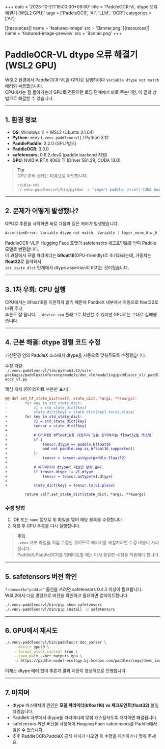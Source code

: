 +++
date = '2025-10-21T19:00:00+09:00'
title = 'PaddleOCR-VL dtype 오류 해결기 (WSL2 GPU)'
tags = ['PaddleOCR', 'AI', 'LLM', 'OCR']
categories = ['AI']

[[resources]]
  name = 'featured-image'
  src = 'Banner.png'
[[resources]]
  name = 'featured-image-preview'
  src = 'Banner.png'
+++

# PaddleOCR-VL dtype 오류 해결기 (WSL2 GPU)

WSL2 환경에서 PaddleOCR-VL을 GPU로 실행하려다 `Variable dtype not match` 에러와 씨름했습니다.  
CPU에서는 잘 돌아가는데 GPU로 전환하면 로딩 단계에서 바로 죽는다면, 이 글의 방법으로 해결할 수 있습니다.

---

## 1. 환경 정보

- **OS**: Windows 11 + WSL2 (Ubuntu 24.04)
- **Python**: venv (`.venv-paddleocrvl`) / Python 3.12
- **PaddlePaddle**: 3.2.0 (GPU 빌드)
- **PaddleOCR**: 3.3.0
- **safetensors**: 0.6.2.dev0 (paddle backend 지원)
- **GPU**: NVIDIA RTX 4060 Ti (Driver 581.29, CUDA 13.0)

> **Tip**  
> GPU 준비 상태는 다음으로 확인합니다.
> ```bash
> nvidia-smi
> ./.venv-paddleocrvl/bin/python -c "import paddle; print('CUDA build:', paddle.is_compiled_with_cuda()); print('GPU count:', paddle.device.cuda.device_count())"
> ```

---

## 2. 문제가 어떻게 발생했나?

GPU로 추론을 시작하면 바로 다음과 같은 에러가 발생했습니다.

```bash
AssertionError: Variable dtype not match, Variable [ layer_norm_0.w_0 ] need tensor with dtype paddle.bfloat16  but load tensor with dtype paddle.float32
```

PaddleOCR-VL은 Hugging Face 포맷의 safetensors 체크포인트를 받아 Paddle 모델로 변환합니다.  
이 과정에서 모델 파라미터는 **bfloat16**(GPU-friendly)로 초기화되는데, 가중치는 **float32**로 들어와서  
`set_state_dict` 단계에서 dtype assertion이 터지는 것이었습니다.

---

## 3. 1차 우회: CPU 실행

CPU에서는 bfloat16을 지원하지 않기 때문에 PaddleX 내부에서 자동으로 float32로 바꿔 주고,  
추론도 잘 됩니다. `--device cpu` 플래그로 확인할 수 있지만 GPU로는 그대로 실패했습니다.

---

## 4. 근본 해결: dtype 정렬 코드 수정

가상환경 안의 PaddleX 소스에서 dtype을 자동으로 맞춰주도록 수정했습니다.

수정 파일:  
`./.venv-paddleocrvl/lib/python3.12/site-packages/paddlex/inference/models/doc_vlm/modeling/paddleocr_vl/_paddleocr_vl.py`

핵심 패치 (하이라이트 부분만 표시):

```diff
@@ def set_hf_state_dict(self, state_dict, *args, **kwargs):
-        for key in std_state_dict:
-            v1 = std_state_dict[key]
-            state_dict[key] = state_dict[key].to(v1.place)
+        for key in std_state_dict:
+            v1 = std_state_dict[key]
+            tensor = state_dict[key]
+
+            # CPU처럼 bfloat16을 지원하지 않는 장치에서는 float32로 캐스팅
+            if (
+                tensor.dtype == paddle.bfloat16
+                and not paddle.amp.is_bfloat16_supported()
+            ):
+                tensor = tensor.astype(paddle.float32)
+
+            # 파라미터와 dtype이 다르면 맞춰 준다.
+            if tensor.dtype != v1.dtype:
+                tensor = tensor.astype(v1.dtype)
+
+            state_dict[key] = tensor.to(v1.place)

         return self.set_state_dict(state_dict, *args, **kwargs)
```

### 수정 방법

1. IDE 또는 `nano` 등으로 위 파일을 열어 해당 블록을 수정합니다.
2. 저장 후 GPU 추론을 다시 실행합니다.

> **주의**  
> `.venv` 내부 파일을 직접 수정한 것이므로 패키지를 재설치하면 수정 내용이 사라집니다.  
> PaddleX/PaddleOCR를 업데이트할 때는 다시 동일한 수정을 적용해야 합니다.

---

## 5. safetensors 버전 확인

`framework="paddle"` 옵션을 쓰려면 safetensors 0.4.3 이상이 필요합니다.  
WSL2에서 다음 명령으로 버전을 확인하고 필요하면 업데이트합니다.

```bash
./.venv-paddleocrvl/bin/pip show safetensors
./.venv-paddleocrvl/bin/pip install -U safetensors
```

---

## 6. GPU에서 재시도

```bash
./.venv-paddleocrvl/bin/paddleocr doc_parser \
    --device gpu:0 \
    --format_block_content true \
    --save_path ./ocr_outputs_gpu \
    -i https://paddle-model-ecology.bj.bcebos.com/paddlex/imgs/demo_image/paddleocr_vl_demo.png
```

이제는 dtype 에러 없이 추론과 결과 저장이 정상적으로 진행됩니다.

---

## 7. 마치며

- dtype 미스매치의 원인은 **모델 파라미터(bfloat16) vs 체크포인트(float32)** 불일치였습니다.
- PaddleX 내부에서 dtype을 파라미터에 맞춰 캐스팅하도록 패치하면 해결됩니다.
- safetensors 최신 버전을 사용해야 Hugging Face safetensors를 Paddle에서 읽을 수 있습니다.
- 추후 PaddleOCR/PaddleX 공식 패치가 나오면 이 수정을 제거하거나 맞춰 주세요.

